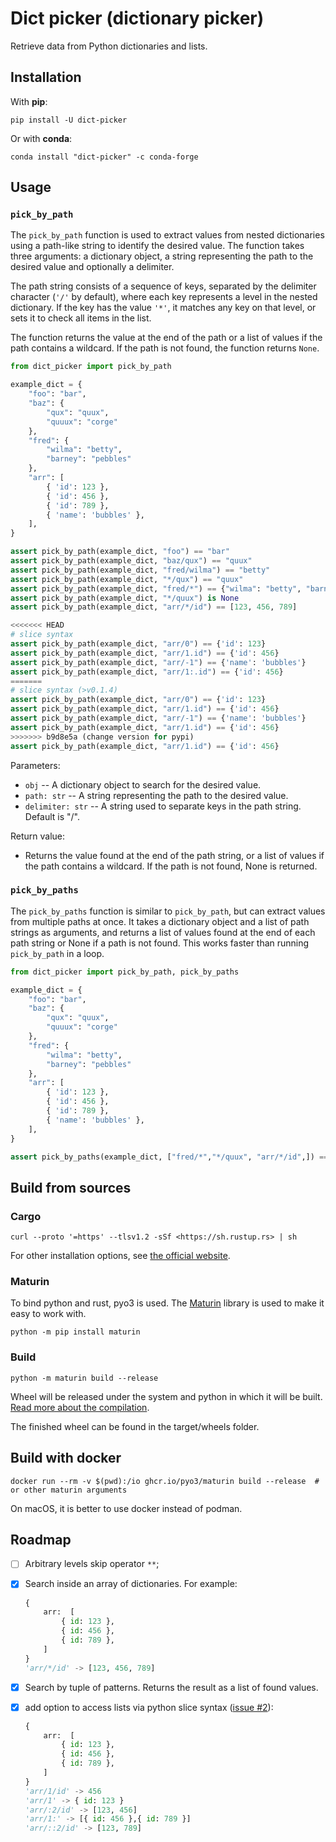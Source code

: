 # Dict picker (dictionary picker)

Retrieve data from Python dictionaries and lists.

## Installation

With **pip**:

```shell
pip install -U dict-picker
```

Or with **conda**:

```shell
conda install "dict-picker" -c conda-forge
```

## Usage

### `pick_by_path`

The `pick_by_path` function is used to extract values from nested dictionaries using a path-like string to identify the desired value. The function takes three arguments: a dictionary object, a string representing the path to the desired value and optionally a delimiter.

The path string consists of a sequence of keys, separated by the delimiter character (`'/'` by default), where each key represents a level in the nested dictionary. If the key has the value `'*'`, it matches any key on that level, or sets it to check all items in the list.

The function returns the value at the end of the path or a list of values if the path contains a wildcard. If the path is not found, the function returns `None`.

```python
from dict_picker import pick_by_path

example_dict = {
    "foo": "bar",
    "baz": {
        "qux": "quux",
        "quuux": "corge"
    },
    "fred": {
        "wilma": "betty",
        "barney": "pebbles"
    },
    "arr": [
        { 'id': 123 },
        { 'id': 456 },
        { 'id': 789 },
        { 'name': 'bubbles' },
    ],
}

assert pick_by_path(example_dict, "foo") == "bar"
assert pick_by_path(example_dict, "baz/qux") == "quux"
assert pick_by_path(example_dict, "fred/wilma") == "betty"
assert pick_by_path(example_dict, "*/qux") == "quux"
assert pick_by_path(example_dict, "fred/*") == {"wilma": "betty", "barney": "pebbles"}
assert pick_by_path(example_dict, "*/quux") is None
assert pick_by_path(example_dict, "arr/*/id") == [123, 456, 789]

<<<<<<< HEAD
# slice syntax
assert pick_by_path(example_dict, "arr/0") == {'id': 123}
assert pick_by_path(example_dict, "arr/1.id") == {'id': 456}
assert pick_by_path(example_dict, "arr/-1") == {'name': 'bubbles'}
assert pick_by_path(example_dict, "arr/1:.id") == {'id': 456}
=======
# slice syntax (>v0.1.4)
assert pick_by_path(example_dict, "arr/0") == {'id': 123}
assert pick_by_path(example_dict, "arr/1.id") == {'id': 456}
assert pick_by_path(example_dict, "arr/-1") == {'name': 'bubbles'}
assert pick_by_path(example_dict, "arr/1.id") == {'id': 456}
>>>>>>> b9d8e5a (change version for pypi)
assert pick_by_path(example_dict, "arr/1.id") == {'id': 456}
```

Parameters:

- `obj` -- A dictionary object to search for the desired value.
- `path: str` -- A string representing the path to the desired value.
- `delimiter: str` -- A string used to separate keys in the path string. Default is "/".

Return value:

- Returns the value found at the end of the path string, or a list of values if the path contains a wildcard. If the path is not found, None is returned.


### `pick_by_paths`

The `pick_by_paths` function is similar to `pick_by_path`, but can extract values from multiple paths at once. It takes a dictionary object and a list of path strings as arguments, and returns a list of values found at the end of each path string or None if a path is not found. This works faster than running `pick_by_path` in a loop.

```python
from dict_picker import pick_by_path, pick_by_paths

example_dict = {
    "foo": "bar",
    "baz": {
        "qux": "quux",
        "quuux": "corge"
    },
    "fred": {
        "wilma": "betty",
        "barney": "pebbles"
    },
    "arr": [
        { 'id': 123 },
        { 'id': 456 },
        { 'id': 789 },
        { 'name': 'bubbles' },
    ],
}

assert pick_by_paths(example_dict, ["fred/*","*/quux", "arr/*/id",]) == [{"wilma": "betty", "barney": "pebbles"}, None, [123, 456, 789]]
```

## Build from sources

### Cargo

```shell
curl --proto '=https' --tlsv1.2 -sSf <https://sh.rustup.rs> | sh
```

For other installation options, see [the official website](https://www.rust-lang.org/tools/install).

### Maturin

To bind python and rust, pyo3 is used. The [Maturin](https://github.com/PyO3/maturin) library is used to make it easy to work with.

```shell
python -m pip install maturin
```

### Build

```shell
python -m maturin build --release
```

Wheel will be released under the system and python in which it will be built. [Read more about the compilation](https://www.maturin.rs/distribution.html).

The finished wheel can be found in the target/wheels folder.

## Build with docker

```shell
docker run --rm -v $(pwd):/io ghcr.io/pyo3/maturin build --release  # or other maturin arguments
```

On macOS, it is better to use docker instead of podman.

## Roadmap

- [ ] Arbitrary levels skip operator `**`;
- [X] Search inside an array of dictionaries. For example:

    ```python
    {
        arr:  [
            { id: 123 },
            { id: 456 },
            { id: 789 },
        ]
    }
    'arr/*/id' -> [123, 456, 789]
    ```

- [X] Search by tuple of patterns. Returns the result as a list of found values.

- [X] add option to access lists via python slice syntax ([issue #2](https://github.com/sarvensis/dict-picker/issues/2)):

    ```python
    {
        arr:  [
            { id: 123 },
            { id: 456 },
            { id: 789 },
        ]
    }
    'arr/1/id' -> 456
    'arr/1' -> { id: 123 }
    'arr/:2/id' -> [123, 456]
    'arr/1:' -> [{ id: 456 },{ id: 789 }]
    'arr/::2/id' -> [123, 789]
    ```
